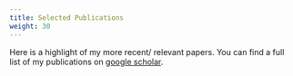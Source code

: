 ```yaml
---
title: Selected Publications
weight: 30
---
```


Here is a highlight of my more recent/ relevant papers.
You can find a full list of my publications on [google scholar](https://scholar.google.co.in/citations?user=zH6U8uIAAAAJ&hl=en).